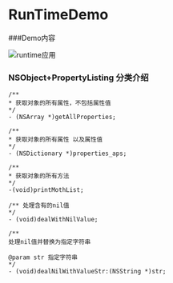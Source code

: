 # RunTimeDemo

###Demo内容

![runtime应用](http://upload-images.jianshu.io/upload_images/838624-9286f643b6d25393.png?imageMogr2/auto-orient/strip%7CimageView2/2/w/1240)


### NSObject+PropertyListing 分类介绍

```
/**
* 获取对象的所有属性，不包括属性值
*/
- (NSArray *)getAllProperties;

/**
* 获取对象的所有属性 以及属性值
*/
- (NSDictionary *)properties_aps;

/**
* 获取对象的所有方法
*/
-(void)printMothList;

/** 处理含有的nil值
*/
- (void)dealWithNilValue;

/**
处理nil值并替换为指定字符串

@param str 指定字符串
*/
- (void)dealNilWithValueStr:(NSString *)str;
```
